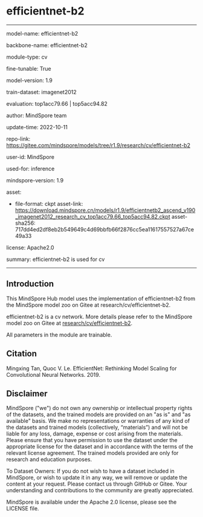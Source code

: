 # efficientnet-b2

---

model-name: efficientnet-b2

backbone-name: efficientnet-b2

module-type: cv

fine-tunable: True

model-version: 1.9

train-dataset: imagenet2012

evaluation: top1acc79.66 | top5acc94.82

author: MindSpore team

update-time: 2022-10-11

repo-link: <https://gitee.com/mindspore/models/tree/r1.9/research/cv/efficientnet-b2>

user-id: MindSpore

used-for: inference

mindspore-version: 1.9

asset:

-
    file-format: ckpt
    asset-link: <https://download.mindspore.cn/models/r1.9/efficientnetb2_ascend_v190_imagenet2012_research_cv_top1acc79.66_top5acc94.82.ckpt>
    asset-sha256: 717dd4ed2df8eb2b549649c4d69bbfb66f2876cc5ea11617557527a67ce49a33

license: Apache2.0

summary: efficientnet-b2 is used for cv

---

## Introduction

This MindSpore Hub model uses the implementation of efficientnet-b2 from the MindSpore model zoo on Gitee at research/cv/efficientnet-b2.

efficientnet-b2 is a cv network. More details please refer to the MindSpore model zoo on Gitee at [research/cv/efficientnet-b2](https://gitee.com/mindspore/models/blob/r1.9/research/cv/efficientnet-b2/README_CN.md).

All parameters in the module are trainable.

## Citation

Mingxing Tan, Quoc V. Le. EfficientNet: Rethinking Model Scaling for Convolutional Neural Networks. 2019.

## Disclaimer

MindSpore ("we") do not own any ownership or intellectual property rights of the datasets, and the trained models are provided on an "as is" and "as available" basis. We make no representations or warranties of any kind of the datasets and trained models (collectively, “materials”) and will not be liable for any loss, damage, expense or cost arising from the materials. Please ensure that you have permission to use the dataset under the appropriate license for the dataset and in accordance with the terms of the relevant license agreement. The trained models provided are only for research and education purposes.

To Dataset Owners: If you do not wish to have a dataset included in MindSpore, or wish to update it in any way, we will remove or update the content at your request. Please contact us through GitHub or Gitee. Your understanding and contributions to the community are greatly appreciated.

MindSpore is available under the Apache 2.0 license, please see the LICENSE file.
